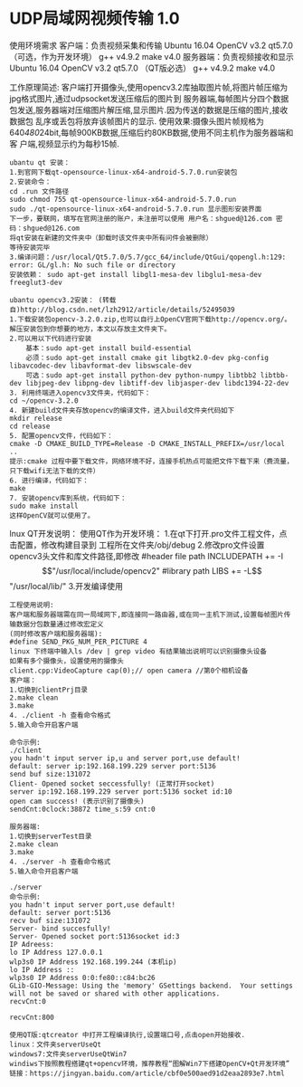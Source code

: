 # UDP局域网视频传输 1.0
使用环境需求
客户端：负责视频采集和传输
Ubuntu 16.04 
OpenCV v3.2
qt5.7.0 （可选，作为开发环境）
g++ v4.9.2
make v4.0 
服务器端：负责视频接收和显示
Ubuntu 16.04 
OpenCV v3.2
qt5.7.0 （QT版必选）
g++ v4.9.2
make v4.0 

工作原理简述:
    客户端打开摄像头,使用opencv3.2库抽取图片帧,将图片帧压缩为jpg格式图片,通过udpsocket发送压缩后的图片到
服务器端,每帧图片分四个数据包发送,服务器端对压缩图片解压缩,显示图片.因为传送的数据是压缩的图片,接收数据包
乱序或丢包将放弃该帧图片的显示.
    使用效果:摄像头图片帧规格为640*480*24bit,每帧900KB数据,压缩后约80KB数据,使用不同主机作为服务器端和客
户端,视频显示约为每秒15帧.
~~~~~~~~~~~~~~~~~~~~~~~~~~~~~~~~~~~~~~~~~~~~~~~~~~~~~~~~~~~~~~~~~~~~~~~~~~~~~~~~~~~~~~~~~~~~~~~~~
ubantu qt 安装：
1.到官网下载qt-opensource-linux-x64-android-5.7.0.run安装包
2.安装命令：
cd .run 文件路径
sudo chmod 755 qt-opensource-linux-x64-android-5.7.0.run
sudo ./qt-opensource-linux-x64-android-5.7.0.run 显示图形安装界面
下一步，要联网，填写在官网注册的账户，未注册可以使用 用户名：shgued@126.com 密码：shgued@126.com
将qt安装在新建的文件夹中（卸载时该文件夹中所有问件会被删除）
等待安装完毕
3.编译问题：/usr/local/Qt5.7.0/5.7/gcc_64/include/QtGui/qopengl.h:129: error: GL/gl.h: No such file or directory
安装依赖： sudo apt-get install libgl1-mesa-dev libglu1-mesa-dev freeglut3-dev

ubantu opencv3.2安装： (转载自)http://blog.csdn.net/lzh2912/article/details/52495039 
1.下载安装包opencv-3.2.0.zip,也可以自行上OpenCV官网下载http://opencv.org/。解压安装包到你想要的地方，本文以存放主文件夹下。
2.可以用以下代码进行安装
    基本：sudo apt-get install build-essential
    必须：sudo apt-get install cmake git libgtk2.0-dev pkg-config libavcodec-dev libavformat-dev libswscale-dev
    可选：sudo apt-get install python-dev python-numpy libtbb2 libtbb-dev libjpeg-dev libpng-dev libtiff-dev libjasper-dev libdc1394-22-dev
3. 利用终端进入opencv3文件夹，代码如下：
cd ~/opencv-3.2.0
4. 新建build文件夹存放opencv的编译文件，进入build文件夹代码如下
mkdir release
cd release
5. 配置opencv文件，代码如下：
cmake -D CMAKE_BUILD_TYPE=Release -D CMAKE_INSTALL_PREFIX=/usr/local ..
提示:cmake 过程中要下载文件，网络环境不好，连接手机热点可能把文件下载下来（费流量，只下载wifi无法下载的文件）
6. 进行编译，代码如下：
make
7. 安装opencv库到系统，代码如下：
sudo make install
这样OpenCV就可以使用了。
~~~~~~~~~~~~~~~~~~~~~~~~~~~~~~~~~~~~~~~~~~~~~~~~~~~~~~~~~~~~~~~~~~~~~~~~~~~~~~~~~~~~~~~~~~~~~~~~~
lnux QT开发说明：
使用QT作为开发环境：
1.在qt下打开.pro文件工程文件，点击配置，修改构建目录到 工程所在文件夹/obj/debug
2.修改pro文件设置opencv3头文件和库文件路径,即修改
#header file path
INCLUDEPATH += -I$$"/usr/local/include/opencv2"
#library path
LIBS += -L$$"/usr/local/lib/"
3.开发编译使用

~~~~~~~~~~~~~~~~~~~~~~~~~~~~~~~~~~~~~~~~~~~~~~~~~~~~~~~~~~~~~~~~~~~~~~~~~~~~~~~~~~~~~~~~~~~~~~~~~
工程使用说明:
客户端和服务器端需在同一局域网下,即连接同一路由器,或在同一主机下测试,设置每帧图片传输数据分包数量通过修改宏定义
(同时修改客户端和服务器端):
#define SEND_PKG_NUM_PER_PICTURE 4
linux 下终端中输入ls /dev | grep video 有结果输出说明可以识别摄像头设备
如果有多个摄像头，设置使用的摄像头
client.cpp:VideoCapture cap(0);// open camera //第0个相机设备
客户端：
1.切换到clientPrj目录
2.make clean
3.make
4. ./client -h 查看命令格式
5.输入命令开启客户端

命令示例:
./client
you hadn't input server ip,u and server port,use default!
default: server ip:192.168.199.229 server port:5136
send buf size:131072
Client- Opened socket seccessfully! (正常打开socket)
server ip:192.168.199.229 server port:5136 socket id:10
open cam success! (表示识别了摄像头)
sendCnt:0clock:38872 time_s:59 cnt:0

服务器端:
1.切换到serverTest目录
2.make clean
3.make
4. ./server -h 查看命令格式
5.输入命令开启客户端

./server
命令示例:
you hadn't input server port,use default!
default: server port:5136
recv buf size:131072
Server- bind succesfully!
Server- Opened socket port:5136socket id:3
IP Adreess:
lo IP Address 127.0.0.1
wlp3s0 IP Address 192.168.199.244 (本机ip)
lo IP Address ::
wlp3s0 IP Address 0:0:fe80::c84:bc26
GLib-GIO-Message: Using the 'memory' GSettings backend.  Your settings will not be saved or shared with other applications.
recvCnt:0

recvCnt:800

使用QT版:qtcreator 中打开工程编译执行,设置端口号,点击open开始接收.
linux：文件夹serverUseQt
windows7:文件夹serverUseQtWin7
windiws下按照教程搭建qt+opencv环境，推荐教程“图解Win7下搭建OpenCV+Qt开发环境”
链接：https://jingyan.baidu.com/article/cbf0e500aed91d2eaa2893e7.html

